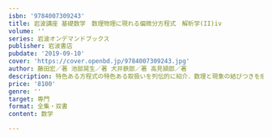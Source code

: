 ```yaml
---
isbn: '9784007309243'
title: 岩波講座 基礎数学　数理物理に現れる偏微分方程式　解析学(II)iv
volume: ''
series: 岩波オンデマンドブックス
publisher: 岩波書店
pubdate: '2019-09-10'
cover: 'https://cover.openbd.jp/9784007309243.jpg'
author: 藤田宏／著 池部晃生／著 犬井鉄郎／著 高見頴郎／著
description: 特色ある方程式の特色ある取扱いを列伝的に紹介．数理と現象の結びつきを感覚的に把握する．
price: '8100'
genre: ''
target: 専門
format: 全集・双書
content: 数学

---
```

